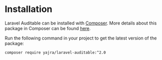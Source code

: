 # Installation

Laravel Auditable can be installed with [Composer](http://getcomposer.org/doc/00-intro.md). More details about this package in Composer can be found [here](https://packagist.org/packages/yajra/laravel-auditable).

Run the following command in your project to get the latest version of the package:

```bash
composer require yajra/laravel-auditable:^2.0
```
